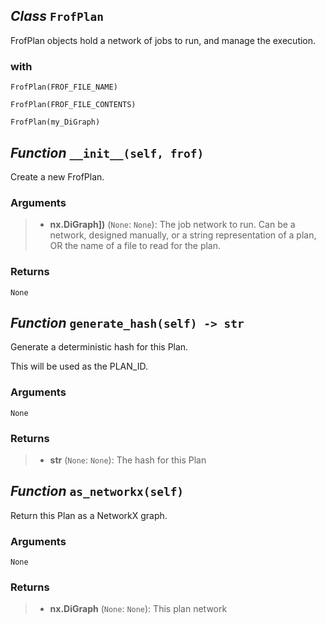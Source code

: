 ## *Class* `FrofPlan`


FrofPlan objects hold a network of jobs to run, and manage the execution.

### with

    FrofPlan(FROF_FILE_NAME)

    FrofPlan(FROF_FILE_CONTENTS)

    FrofPlan(my_DiGraph)



## *Function* `__init__(self, frof)`


Create a new FrofPlan.

### Arguments
> - **nx.DiGraph])** (`None`: `None`): The job network to run. Can be a
        network, designed manually, or a string representation of a         plan, OR the name of a file to read for the plan.

### Returns
    None



## *Function* `generate_hash(self) -> str`


Generate a deterministic hash for this Plan.

This will be used as the PLAN_ID.

### Arguments
    None

### Returns
> - **str** (`None`: `None`): The hash for this Plan



## *Function* `as_networkx(self)`


Return this Plan as a NetworkX graph.

### Arguments
    None

### Returns
> - **nx.DiGraph** (`None`: `None`): This plan network

